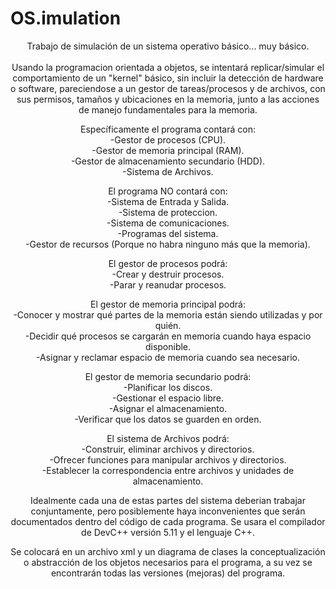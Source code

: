 # OS.imulation
<center>Trabajo de simulación de un sistema operativo básico... muy básico.<center><br/>
  Usando la programacion orientada a objetos, se intentará replicar/simular el comportamiento de un "kernel" básico, sin incluir la detección de hardware o software, pareciendose a un gestor de tareas/procesos y de archivos, con sus permisos, tamaños y ubicaciones en la memoria, junto a las acciones de manejo fundamentales para la memoria. 

Específicamente el programa contará con:<br/>
  -Gestor de procesos (CPU).<br/>
  -Gestor de memoria principal (RAM).<br/>
  -Gestor de almacenamiento secundario (HDD).<br/>
  -Sistema de Archivos.<br/>
  
El programa NO contará con:<br/>
  -Sistema de Entrada y Salida.<br/>
  -Sistema de proteccion.<br/>
  -Sistema de comunicaciones.<br/>
  -Programas del sistema.<br/>
  -Gestor de recursos (Porque no habra ninguno más que la memoria).<br/>
  
El gestor de procesos podrá:<br/>
  -Crear y destruir procesos.<br/>
  -Parar y reanudar procesos.<br/>
  
El gestor de memoria principal podrá:<br/>
  -Conocer y mostrar qué partes de la memoria están siendo utilizadas y por quién.<br/>
  -Decidir qué procesos se cargarán en memoria cuando haya espacio disponible.<br/>
  -Asignar y reclamar espacio de memoria cuando sea necesario.<br/>

El gestor de memoria secundario podrá:<br/>
  -Planificar los discos.<br/>
  -Gestionar el espacio libre.<br/>
  -Asignar el almacenamiento.<br/>
  -Verificar que los datos se guarden en orden.<br/>
  
El sistema de Archivos podrá:<br/>
  -Construir, eliminar archivos y directorios.<br/>
  -Ofrecer funciones para manipular archivos y directorios.<br/>
  -Establecer la correspondencia entre archivos y unidades de almacenamiento.<br/>

  Idealmente cada una de estas partes del sistema deberian trabajar conjuntamente, pero posiblemente haya inconvenientes que serán documentados dentro del código de cada programa. Se usara el compilador de DevC++ versión 5.11 y el lenguaje C++.
  
  Se colocará en un archivo xml y un diagrama de clases la conceptualización o abstracción de los objetos necesarios para el programa, a su vez se encontrarán todas las versiones (mejoras) del programa.
